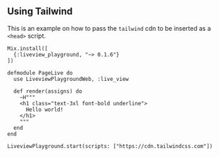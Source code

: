 ## Using Tailwind

This is an example on how to pass the `tailwind` cdn to be inserted as a `<head>` script.

```
Mix.install([
  {:liveview_playground, "~> 0.1.6"}
])

defmodule PageLive do
  use LiveviewPlaygroundWeb, :live_view

  def render(assigns) do
    ~H"""
    <h1 class="text-3xl font-bold underline">
      Hello world!
    </h1>
    """
  end
end

LiveviewPlayground.start(scripts: ["https://cdn.tailwindcss.com"])
```
